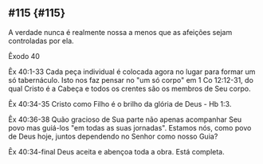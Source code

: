 ## #115 {#115}

A verdade nunca é realmente nossa a menos que as afeições sejam controladas por ela.

Êxodo 40

Êx 40:1-33 Cada peça individual é colocada agora no lugar para formar um só tabernáculo. Isto nos faz pensar no &quot;um só corpo&quot; em 1 Co 12:12-31, do qual Cristo é a Cabeça e todos os crentes são os membros de Seu corpo.

Êx 40:34-35 Cristo como Filho é o brilho da glória de Deus - Hb 1:3.

Êx 40:36-38 Quão gracioso de Sua parte não apenas acompanhar Seu povo mas guiá-los &quot;em todas as suas jornadas&quot;. Estamos nós, como povo de Deus hoje, juntos dependendo no Senhor como nosso Guia?

Êx 40:34-final Deus aceita e abençoa toda a obra. Está completa.